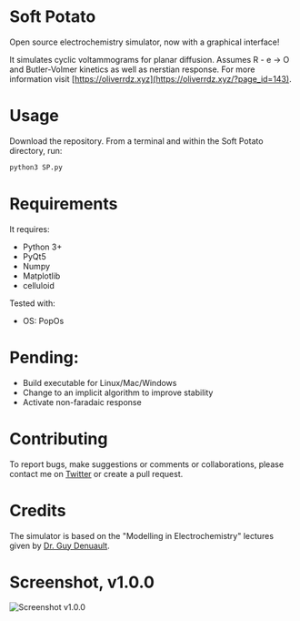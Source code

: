 # Soft Potato
Open source electrochemistry simulator, now with a graphical interface!

It simulates cyclic voltammograms for planar diffusion. Assumes R - e -> O and Butler-Volmer kinetics as well as nerstian response. For more information visit [https://oliverrdz.xyz](https://oliverrdz.xyz/?page_id=143).

# Usage
Download the repository. From a terminal and within the Soft Potato directory, run:
```python
python3 SP.py 
```

# Requirements
It requires:
+ Python 3+
+ PyQt5
+ Numpy
+ Matplotlib
+ celluloid

Tested with:
+ OS: PopOs

# Pending:
+ Build executable for Linux/Mac/Windows
+ Change to an implicit algorithm to improve stability
+ Activate non-faradaic response

# Contributing
To report bugs, make suggestions or comments or collaborations, please contact me on [Twitter](https://twitter.com/ol1v3r) or create a pull request.

# Credits
The simulator is based on the "Modelling in Electrochemistry" lectures given by [Dr. Guy Denuault](https://www.southampton.ac.uk/chemistry/about/staff/gd.page).

# Screenshot, v1.0.0

![Screenshot v1.0.0](https://github.com/oliverrdz/SoftPotato/blob/master/Figs/SP_v1.0.0.png?raw=true])

